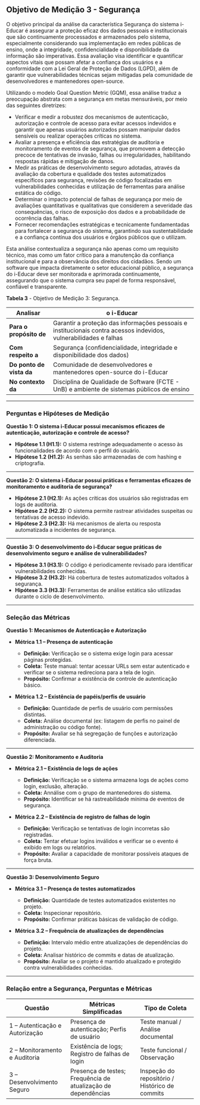 <!--  Observação da Manuella

AQUI IRIAM OS OUTROS OBJETIVOS DE MEDIÇÃO (MANUTENIBILIDADE E SEGURANÇA) COM SUAS RESPECTIVAS TABELAS, PERGUNTAS, HIPÓTESES, MÉTRICAS E DIAGRAMAS
 -->
 
## Objetivo de Medição 3 - Segurança


O objetivo principal da análise da característica Segurança do sistema i-Educar é assegurar a proteção eficaz dos dados pessoais e institucionais que são continuamente processados e armazenados pelo sistema, especialmente considerando sua implementação em redes públicas de ensino, onde a integridade, confidencialidade e disponibilidade da informação são imperativas. Essa avaliação visa identificar e quantificar aspectos vitais que possam afetar a confiança dos usuários e a conformidade com a Lei Geral de Proteção de Dados (LGPD), além de garantir que vulnerabilidades técnicas sejam mitigadas pela comunidade de desenvolvedores e mantenedores open-source.

Utilizando o modelo Goal Question Metric (GQM), essa análise traduz a preocupação abstrata com a segurança em metas mensuráveis, por meio das seguintes diretrizes:

- Verificar e medir a robustez dos mecanismos de autenticação, autorização e controle de acesso para evitar acessos indevidos e garantir que apenas usuários autorizados possam manipular dados sensíveis ou realizar operações críticas no sistema.
- Avaliar a presença e eficiência das estratégias de auditoria e monitoramento de eventos de segurança, que promovem a detecção precoce de tentativas de invasão, falhas ou irregularidades, habilitando respostas rápidas e mitigação de danos.
- Medir as práticas de desenvolvimento seguro adotadas, através da avaliação da cobertura e qualidade dos testes automatizados específicos para segurança, revisões de código focalizadas em vulnerabilidades conhecidas e utilização de ferramentas para análise estática do código.
- Determinar o impacto potencial de falhas de segurança por meio de avaliações quantitativas e qualitativas que considerem a severidade das consequências, o risco de exposição dos dados e a probabilidade de ocorrência das falhas.
- Fornecer recomendações estratégicas e tecnicamente fundamentadas para fortalecer a segurança do sistema, garantindo sua sustentabilidade e a confiança contínua dos usuários e órgãos públicos que o utilizam.

Esta análise contextualiza a segurança não apenas como um requisito técnico, mas como um fator crítico para a manutenção da confiança institucional e para a observância dos direitos dos cidadãos. Sendo um software que impacta diretamente o setor educacional público, a segurança do i-Educar deve ser monitorada e aprimorada continuamente, assegurando que o sistema cumpra seu papel de forma responsável, confiável e transparente.


**Tabela 3** - Objetivo de Medição 3: Segurança.

| **Analisar**             | o i-Educar                                                                                                        |
| ------------------------ | ----------------------------------------------------------------------------------------------------------------- |
| **Para o propósito de**  | Garantir a proteção das informações pessoais e institucionais contra acessos indevidos, vulnerabilidades e falhas |
| **Com respeito a**       | Segurança (confidencialidade, integridade e disponibilidade dos dados)                                            |
| **Do ponto de vista da** | Comunidade de desenvolvedores e mantenedores open-source do i-Educar                                              |
| **No contexto da**       | Disciplina de Qualidade de Software (FCTE - UnB) e ambiente de sistemas públicos de ensino                        |

---


### Perguntas e Hipóteses de Medição

**Questão 1: O sistema i-Educar possui mecanismos eficazes de autenticação, autorização e controle de acesso?**

* **Hipótese 1.1 (H1.1):** O sistema restringe adequadamente o acesso às funcionalidades de acordo com o perfil do usuário.  
* **Hipótese 1.2 (H1.2):** As senhas são armazenadas de com hashing e criptografia.  

---

**Questão 2: O sistema i-Educar possui práticas e ferramentas eficazes de monitoramento e auditoria de segurança?**

* **Hipótese 2.1 (H2.1):** As ações críticas dos usuários são registradas em logs de auditoria.  
* **Hipótese 2.2 (H2.2):** O sistema permite rastrear atividades suspeitas ou tentativas de acesso indevido.  
* **Hipótese 2.3 (H2.3):** Há mecanismos de alerta ou resposta automatizada a incidentes de segurança.  

---

**Questão 3: O desenvolvimento do i-Educar segue práticas de desenvolvimento seguro e análise de vulnerabilidades?**

* **Hipótese 3.1 (H3.1):** O código é periodicamente revisado para identificar vulnerabilidades conhecidas.  
* **Hipótese 3.2 (H3.2):** Há cobertura de testes automatizados voltados à segurança.  
* **Hipótese 3.3 (H3.3):** Ferramentas de análise estática são utilizadas durante o ciclo de desenvolvimento.  

---

### Seleção das Métricas

**Questão 1: Mecanismos de Autenticação e Autorização**

* **Métrica 1.1 – Presença de autenticação**  
    * **Definição:** Verificação se o sistema exige login para acessar páginas protegidas.  
    * **Coleta:** Teste manual: tentar acessar URLs sem estar autenticado e verificar se o sistema redireciona para a tela de login.  
    * **Propósito:** Confirmar a existência de controle de autenticação básico.  

* **Métrica 1.2 – Existência de papéis/perfis de usuário**  
    * **Definição:** Quantidade de perfis de usuário com permissões distintas.  
    * **Coleta:** Análise documental (ex: listagem de perfis no painel de administração ou código fonte).  
    * **Propósito:** Avaliar se há segregação de funções e autorização diferenciada.  

---

**Questão 2: Monitoramento e Auditoria**

* **Métrica 2.1 – Existência de logs de ações**  
    * **Definição:** Verificação se o sistema armazena logs de ações como login, exclusão, alteração.  
    * **Coleta:** Annálise com o grupo de mantenedores do sistema.  
    * **Propósito:** Identificar se há rastreabilidade mínima de eventos de segurança.  

* **Métrica 2.2 – Existência de registro de falhas de login**  
    * **Definição:** Verificação se tentativas de login incorretas são registradas.  
    * **Coleta:** Tentar efetuar logins inválidos e verificar se o evento é exibido em logs ou relatórios.  
    * **Propósito:** Avaliar a capacidade de monitorar possíveis ataques de força bruta.  

---

**Questão 3: Desenvolvimento Seguro**

* **Métrica 3.1 – Presença de testes automatizados**  
    * **Definição:** Quantidade de testes automatizados existentes no projeto.  
    * **Coleta:** Inspecionar repositório.  
    * **Propósito:** Confirmar práticas básicas de validação de código.  

* **Métrica 3.2 – Frequência de atualizações de dependências**  
    * **Definição:** Intervalo médio entre atualizações de dependências do projeto.  
    * **Coleta:** Analisar histórico de commits e datas de atualização.  
    * **Propósito:** Avaliar se o projeto é mantido atualizado e protegido contra vulnerabilidades conhecidas.  

---

### Relação entre a Segurança, Perguntas e Métricas

| **Questão** | **Métricas Simplificadas** | **Tipo de Coleta** |
| ------------ | --------------------------- | ------------------ |
| 1 – Autenticação e Autorização | Presença de autenticação; Perfis de usuário | Teste manual / Análise documental |
| 2 – Monitoramento e Auditoria | Existência de logs; Registro de falhas de login | Teste funcional / Observação |
| 3 – Desenvolvimento Seguro | Presença de testes; Frequência de atualização de dependências | Inspeção do repositório / Histórico de commits |

